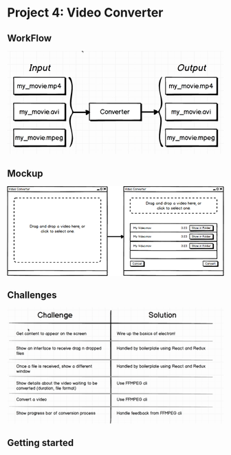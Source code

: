 
# Project 4: Video Converter

## WorkFlow

![WorkFlow](./Doc/Img/workflow.png)

## Mockup

![Mockup](./Doc/Img/Mockup.png)

## Challenges

![Challenges](./Doc/Img/Challenges.png)

## Getting started
